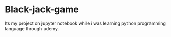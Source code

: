 # Black-jack-game
Its my project on jupyter notebook while i was learning python programming language through udemy.
